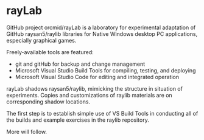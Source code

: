 <!-- README.md 0.0.0               UTF-8                          2021-08-16
                     Native Windows raylib Laboratory
     -->
# rayLab

GitHub project orcmid/rayLab is a laboratory for experimental adaptation of
GitHub raysan5/raylib libraries for Native Windows desktop PC applications,
especially graphical games.

Freely-available tools are featured:

 * git and gitHub for backup and change management
 * Microsoft Visual Studio Build Tools for compiling, testing, and deploying
 * Microsoft Visual Studio Code for editing and integrated operation

rayLab shadows raysan5/raylib, mimicking the structure in situation of
experiments.  Copies and customizations of raylib materials are on
corresponding shadow locations.

The first step is to establish simple use of VS Build Tools in conducting
all of the builds and example exercises in the raylib repository.

More will follow.

<!-- 0.0.0 2021-08-16T23:29Z Simple introductory placeholder
     -->
